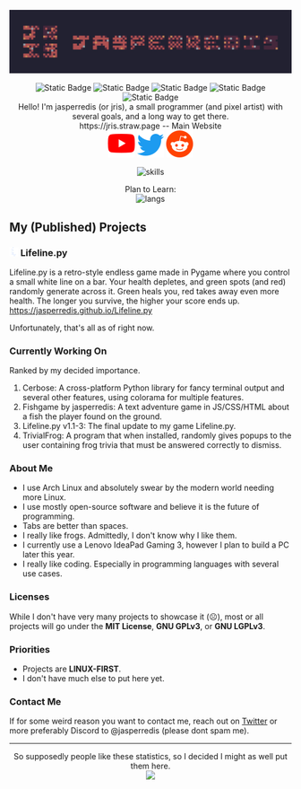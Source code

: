 ![banner](files/banner.png)

<p align="center">
<img alt="Static Badge" src="https://img.shields.io/badge/Public_Repositories-4-blue?style=flat-square">
<img alt="Static Badge" src="https://img.shields.io/badge/Private_Repositories-2-red?style=flat-square">
<img alt="Static Badge" src="https://img.shields.io/badge/Meaningful_Projects-1-green?style=flat-square">
<img alt="Static Badge" src="https://img.shields.io/badge/WIP_Projects-2%2B-orange?style=flat-square">
<img alt="Static Badge" src="https://img.shields.io/badge/Primary_Language-Python-purple?style=flat-square">
<br>
Hello! I'm jasperredis (or jris), a small programmer (and pixel artist) with several goals, and a long way to get there.<br>
https://jris.straw.page -- Main Website<br>
<a href="https://youtube.com/@jasperredis"><img alt="YouTube" src="https://raw.githubusercontent.com/CLorant/readme-social-icons/refs/heads/main/medium/colored/youtube.svg"></a>
<a href="https://x.com/jasperredis"><img alt="Twitter" src="https://raw.githubusercontent.com/CLorant/readme-social-icons/refs/heads/main/medium/colored/twitter.svg"></a>
<a href="https://reddit.com/r/jasperredis"><img alt="Reddit" src="https://raw.githubusercontent.com/CLorant/readme-social-icons/refs/heads/main/medium/colored/reddit.svg"></a>
</p>

<p align="center"><img alt="skills" src="https://skillicons.dev/icons?i=py,bash,arch,linux"></p>

<p align="center">
  Plan to Learn:<br>
  <img alt="langs" src="https://skillicons.dev/icons?i=c,rust,kotlin">
</p>

## My (Published) Projects
### ![LL](files/lifelinepy.png) Lifeline.py
Lifeline.py is a retro-style endless game made in Pygame where you control a small white line on a bar. Your health depletes, and green spots (and red) randomly generate across it. Green heals you, red takes away even more health. The longer you survive, the higher your score ends up.  
https://jasperredis.github.io/Lifeline.py

Unfortunately, that's all as of right now.

### Currently Working On
Ranked by my decided importance.
1. Cerbose: A cross-platform Python library for fancy terminal output and several other features, using colorama for multiple features.
2. Fishgame by jasperredis: A text adventure game in JS/CSS/HTML about a fish the player found on the ground.
3. Lifeline.py v1.1-3: The final update to my game Lifeline.py.
4. TrivialFrog: A program that when installed, randomly gives popups to the user containing frog trivia that must be answered correctly to dismiss.

### About Me
- I use Arch Linux and absolutely swear by the modern world needing more Linux.
- I use mostly open-source software and believe it is the future of programming.
- Tabs are better than spaces. 
- I really like frogs. Admittedly, I don't know why I like them.
- I currently use a Lenovo IdeaPad Gaming 3, however I plan to build a PC later this year.
- I really like coding. Especially in programming languages with several use cases.

### Licenses
While I don't have very many projects to showcase it (☹️), most or all projects will go under the **MIT License**, **GNU GPLv3**, or **GNU LGPLv3**.

### Priorities
- Projects are **LINUX-FIRST**.
- I don't have much else to put here yet.

### Contact Me  
If for some weird reason you want to contact me, reach out on [Twitter](https://x.com/jasperredis) or more preferably Discord to @jasperredis (please dont spam me).

---

<p align="center">
  So supposedly people like these statistics, so I decided I might as well put them here.
  <br>
  <img src="https://github-readme-stats.vercel.app/api?username=jasperredis&show_icons=true&theme=tokyonight&hide_title=true" />
</p>
